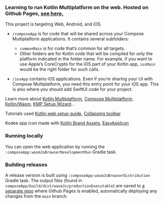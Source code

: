 ### Learning to run Kotlin Multiplatform on the web. Hosted on Github Pages, [see here.](https://monkey-matt.github.io/KMP-Web-Executable/)

This project is targeting Web, Android, and iOS.

* `/composeApp` is for code that will be shared across your Compose Multiplatform applications.
  It contains several subfolders:
  - `commonMain` is for code that’s common for all targets.
  - Other folders are for Kotlin code that will be compiled for only the platform indicated in the folder name.
    For example, if you want to use Apple’s CoreCrypto for the iOS part of your Kotlin app,
    `iosMain` would be the right folder for such calls.

* `/iosApp` contains iOS applications. Even if you’re sharing your UI with Compose Multiplatform, 
  you need this entry point for your iOS app. This is also where you should add SwiftUI code for your project.

  
Learn more about [Kotlin Multiplatform](https://www.jetbrains.com/help/kotlin-multiplatform-dev/get-started.html),
[Compose Multiplatform](https://github.com/JetBrains/compose-multiplatform/#compose-multiplatform),
[Kotlin/Wasm](https://kotl.in/wasm/),
[KMP Setup Wizard](https://kmp.jetbrains.com/)...

Tutorials used
[Kotlin web setup guide](https://kotlinlang.org/docs/wasm-get-started.html#before-you-start),
[Collapsing toolbar](https://www.droidcon.com/2022/10/10/collapsing-toolbar-with-parallax-effect-and-curved-motion-in-jetpack-compose-%F0%9F%98%8E/)

Kodee app icon made with [Kotlin Brand Assets](https://kotlinlang.org/docs/kotlin-brand-assets.html#kotlin-logo), [EasyAppIcon](https://easyappicon.com/)

### Running locally

You can open the web application by running the `:composeApp:wasmJsBrowserDevelopmentRun` Gradle task.

### Building releases

A release version is built using `:composeApp:wasmJsBrowserDistribution` Gradle task. The output files (found in `composeApp/build/dist/wasmJs/productionExecutable`) are saved to [a separate repo](https://github.com/Monkey-Matt/KMP-Web-Executable) where Github Pages is enabled, automatically deploying any changes from the `main` branch.
